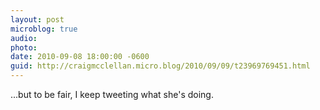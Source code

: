 ```yaml
---
layout: post
microblog: true
audio: 
photo: 
date: 2010-09-08 18:00:00 -0600
guid: http://craigmcclellan.micro.blog/2010/09/09/t23969769451.html
---
```

...but to be fair, I keep tweeting what she's doing.

